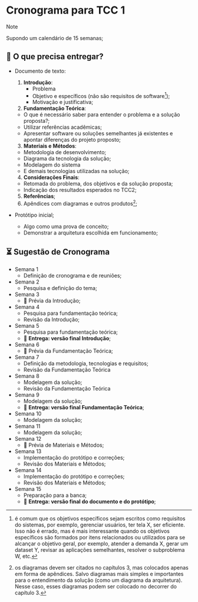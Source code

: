 # Cronograma para TCC 1

> [!NOTE]
> Supondo um calendário de 15 semanas;

## 🎯 O que precisa entregar?

- Documento de texto:
  1. **Introdução**:
     - Problema
     - Objetivo e específicos (não são requisitos de software[^1]);
     - Motivação e justificativa;
  2. **Fundamentação Teórica**:
    - O que é necessário saber para entender o problema e a solução proposta?;
    - Utilizar referências acadêmicas;
    - Apresentar software ou soluções semelhantes já existentes e apontar diferenças do projeto proposto;
  3. **Materiais e Métodos**:
    - Metodologia de desenvolvimento;
    - Diagrama da tecnologia da solução;
    - Modelagem do sistema
    - E demais tecnologias utilizadas na solução;
  4. **Considerações Finais**:
    - Retomada do problema, dos objetivos e da solução proposta;
    - Indicação dos resultados esperados no TCC2;
  5. **Referências**;
  6. Apêndices com diagramas e outros produtos[^2];

- Protótipo inicial;
  - Algo como uma prova de conceito;
  - Demonstrar a arquitetura escolhida em funcionamento;

## ⏳ Sugestão de Cronograma

- Semana 1
  - Definição de cronograma e de reuniões;
- Semana 2
  - Pesquisa e definição do tema;
- Semana 3
  - 📝 Prévia da Introdução;
- Semana 4
  - Pesquisa para fundamentação teórica;
  - Revisão da Introdução;
- Semana 5
  - Pesquisa para fundamentação teórica;
  - 📆 **Entrega: versão final Introdução**;
- Semana 6
  - 📝 Prévia da Fundamentação Teórica;
- Semana 7
  - Definição da metodologia, tecnologias e requisitos;
  - Revisão da Fundamentação Teórica
- Semana 8
  - Modelagem da solução;
  - Revisão da Fundamentação Teórica
- Semana 9
  - Modelagem da solução;
  - 📆 **Entrega: versão final Fundamentação Teórica**;
- Semana 10
  - Modelagem da solução;
- Semana 11
  - Modelagem da solução;
- Semana 12
  - 📝 Prévia de Materiais e Métodos;
- Semana 13
  - Implementação do protótipo e correções;
  - Revisão dos Materiais e Métodos;
- Semana 14
  - Implementação do protótipo e correções;
  - Revisão dos Materiais e Métodos;
- Semana 15
  - Preparação para a banca;
  - 📆 **Entrega: versão final do documento e do protótipo**;

[^1]: é comum que os objetivos específicos sejam escritos como requisitos do sistemas, por exemplo, gerenciar usuários, ter tela X, ser eficiente. Isso não é errado, mas é mais interessante quando os objetivos específicos são formados por itens relacionados ou utilizados para se alcançar o objetivo geral, por exemplo, atender a demanda X, gerar um dataset Y, revisar as aplicações semelhantes, resolver o subproblema W, etc.
[^2]: os diagramas devem ser citados no capítulos 3, mas colocados apenas em forma de apêndices. Salvo diagramas mais simples e importantes para o entendimento da solução (como um diagrama da arquitetura). Nesse caso, esses diagramas podem ser colocado no decorrer do capítulo 3.
